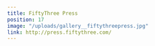 ```yaml
---
title: FiftyThree Press
position: 17
image: "/uploads/gallery__fiftythreepress.jpg"
link: http://press.fiftythree.com/
---
```


